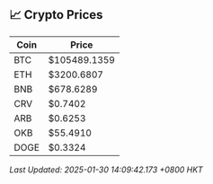## 📈 Crypto Prices

| Coin | Price |
| ---- | ----- |
| BTC | $105489.1359 |
| ETH | $3200.6807 |
| BNB | $678.6289 |
| CRV | $0.7402 |
| ARB | $0.6253 |
| OKB | $55.4910 |
| DOGE | $0.3324 |

_Last Updated: 2025-01-30 14:09:42.173 +0800 HKT_